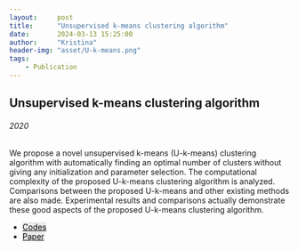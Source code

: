 ```yaml
---
layout:     post
title:      "Unsupervised k-means clustering algorithm"
date:       2024-03-13 15:25:00
author:     "Kristina"
header-img: "asset/U-k-means.png"
tags:
    - Publication
---
```


<div class="content">
					<div class="inner">
						<h2>Unsupervised k-means clustering algorithm</h2>
						<h6 class="text-black"><i class="fa fa-calendar fa-fw margin-right"></i>2020</h6>
						<p>We propose a novel unsupervised k-means (U-k-means) clustering algorithm with automatically 
							finding an optimal number of clusters without giving any initialization and parameter selection. 
							The computational complexity of the proposed U-k-means clustering algorithm is analyzed. 
							Comparisons between the proposed U-k-means and other existing methods are also made. Experimental 
							results and comparisons actually demonstrate these good aspects of the proposed U-k-means clustering algorithm.
						</p>
						<ul class="actions">
							<li><a href="https://github.com/kpnaga08/Unsupervised-k-means" class="button"
									style="color: black;background-color: rgba(75, 75, 76, 0.100);">Codes</a></li>
							<li><a href="https://ieeexplore.ieee.org/abstract/document/9072123" class="button"
									style="color: black;background-color: rgba(75, 75, 76, 0.100);">Paper</a>
							</li>
						</ul>
					</div>
				</div>